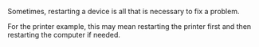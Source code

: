 Sometimes, restarting a device is all that is necessary to fix a problem.

For the printer example, this may mean restarting the printer first and then restarting the computer if needed.